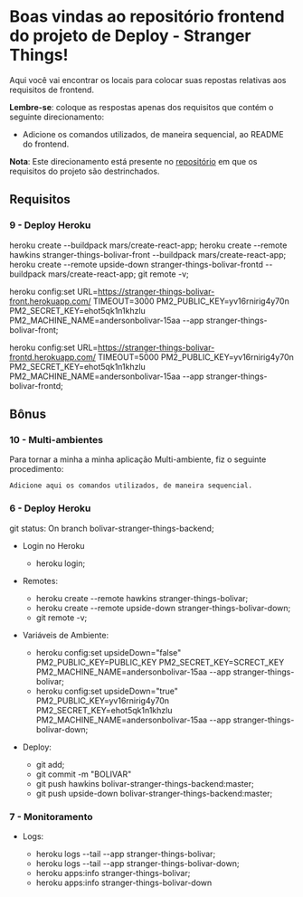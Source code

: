 # Boas vindas ao repositório frontend do projeto de Deploy - Stranger Things!

Aqui você vai encontrar os locais para colocar suas repostas relativas aos requisitos de frontend.

**Lembre-se**: coloque as respostas apenas dos requisitos que contém o seguinte direcionamento:

- Adicione os comandos utilizados, de maneira sequencial, ao README do frontend.

**Nota**: Este direcionamento está presente no [repositório](https://github.com/tryber/sd-01-project-stranger-things) em que os requisitos do projeto são destrinchados.

## Requisitos

### 9 - Deploy Heroku

heroku create --buildpack mars/create-react-app;
heroku create --remote hawkins stranger-things-bolivar-front --buildpack mars/create-react-app;
heroku create --remote upside-down stranger-things-bolivar-frontd --buildpack mars/create-react-app;
git remote -v;

heroku config:set URL=https://stranger-things-bolivar-front.herokuapp.com/ TIMEOUT=3000 PM2_PUBLIC_KEY=yv16rnirig4y70n PM2_SECRET_KEY=ehot5qk1n1khzlu PM2_MACHINE_NAME=andersonbolivar-15aa --app stranger-things-bolivar-front;

heroku config:set URL=https://stranger-things-bolivar-frontd.herokuapp.com/ TIMEOUT=5000 PM2_PUBLIC_KEY=yv16rnirig4y70n PM2_SECRET_KEY=ehot5qk1n1khzlu PM2_MACHINE_NAME=andersonbolivar-15aa --app stranger-things-bolivar-frontd;

## Bônus

### 10 - Multi-ambientes

Para tornar a minha a minha aplicação Multi-ambiente, fiz o seguinte procedimento:

`Adicione aqui os comandos utilizados, de maneira sequencial.`

### 6 - Deploy Heroku

git status: On branch bolivar-stranger-things-backend;

- Login no Heroku

  - heroku login;

- Remotes:

  - heroku create --remote hawkins stranger-things-bolivar;
  - heroku create --remote upside-down stranger-things-bolivar-down;
  - git remote -v;

- Variáveis de Ambiente:

  - heroku config:set
    upsideDown="false"
    PM2_PUBLIC_KEY=PUBLIC_KEY
    PM2_SECRET_KEY=SCRECT_KEY
    PM2_MACHINE_NAME=andersonbolivar-15aa
    --app stranger-things-bolivar;
  - heroku config:set
    upsideDown="true"
    PM2_PUBLIC_KEY=yv16rnirig4y70n
    PM2_SECRET_KEY=ehot5qk1n1khzlu
    PM2_MACHINE_NAME=andersonbolivar-15aa
    --app stranger-things-bolivar-down;

- Deploy:

  - git add;
  - git commit -m "BOLIVAR"
  - git push hawkins bolivar-stranger-things-backend:master;
  - git push upside-down bolivar-stranger-things-backend:master;

### 7 - Monitoramento

- Logs:

  - heroku logs --tail --app stranger-things-bolivar;
  - heroku logs --tail --app stranger-things-bolivar-down;
  - heroku apps:info stranger-things-bolivar;
  - heroku apps:info stranger-things-bolivar-down
